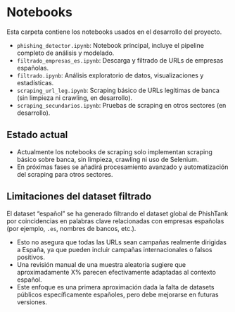 # Notebooks

Esta carpeta contiene los notebooks usados en el desarrollo del proyecto.

- `phishing_detector.ipynb`: Notebook principal, incluye el pipeline completo de análisis y modelado.
- `filtrado_empresas_es.ipynb`: Descarga y filtrado de URLs de empresas españolas.
- `filtrado.ipynb`: Análisis exploratorio de datos, visualizaciones y estadísticas.
- `scraping_url_leg.ipynb`: Scraping básico de URLs legítimas de banca (sin limpieza ni crawling, en desarrollo).
- `scraping_secundarios.ipynb`: Pruebas de scraping en otros sectores (en desarrollo).

## Estado actual

- Actualmente los notebooks de scraping solo implementan scraping básico sobre banca, sin limpieza, crawling ni uso de Selenium.
- En próximas fases se añadirá procesamiento avanzado y automatización del scraping para otros sectores.

## Limitaciones del dataset filtrado

El dataset “español” se ha generado filtrando el dataset global de PhishTank por coincidencias en palabras clave relacionadas con empresas españolas (por ejemplo, `.es`, nombres de bancos, etc.).

- Esto no asegura que todas las URLs sean campañas realmente dirigidas a España, ya que pueden incluir campañas internacionales o falsos positivos.
- Una revisión manual de una muestra aleatoria sugiere que aproximadamente X% parecen efectivamente adaptadas al contexto español.
- Este enfoque es una primera aproximación dada la falta de datasets públicos específicamente españoles, pero debe mejorarse en futuras versiones.
